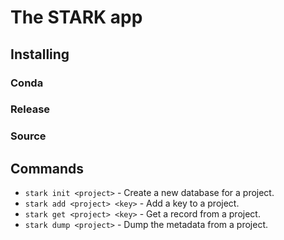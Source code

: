 # The STARK app

## Installing

### Conda

### Release

### Source

## Commands

- `stark init <project>` - Create a new database for a project.
- `stark add <project> <key>` - Add a key to a project.
- `stark get <project> <key>` - Get a record from a project.
- `stark dump <project>` - Dump the metadata from a project.
